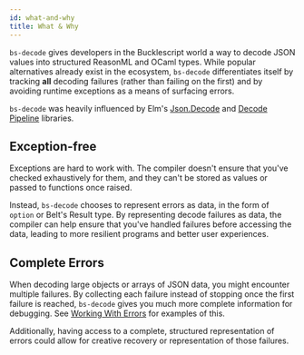```yaml
---
id: what-and-why
title: What & Why
---
```


`bs-decode` gives developers in the Bucklescript world a way to decode JSON values into structured ReasonML and OCaml types. While popular alternatives already exist in the ecosystem, `bs-decode` differentiates itself by tracking **all** decoding failures (rather than failing on the first) and by avoiding runtime exceptions as a means of surfacing errors.

`bs-decode` was heavily influenced by Elm's [Json.Decode](https://package.elm-lang.org/packages/elm-lang/core/5.1.1/Json-Decode) and [Decode Pipeline](https://package.elm-lang.org/packages/NoRedInk/elm-decode-pipeline/3.0.1/Json-Decode-Pipeline) libraries.

## Exception-free

Exceptions are hard to work with. The compiler doesn't ensure that you've checked exhaustively for them, and they can't be stored as values or passed to functions once raised.

Instead, `bs-decode` chooses to represent errors as data, in the form of `option` or Belt's Result type. By representing decode failures as data, the compiler can help ensure that you've handled failures before accessing the data, leading to more resilient programs and better user experiences.

## Complete Errors

When decoding large objects or arrays of JSON data, you might encounter multiple failures. By collecting each failure instead of stopping once the first failure is reached, `bs-decode` gives you much more complete information for debugging. See [Working With Errors](working-with-errors.md) for examples of this.

Additionally, having access to a complete, structured representation of errors could allow for creative recovery or representation of those failures.
